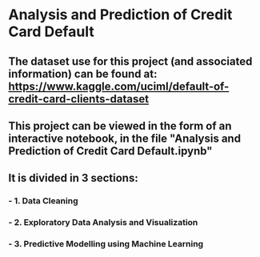 # Analysis and Prediction of Credit Card Default
## The dataset use for this project (and associated information) can be found at: https://www.kaggle.com/uciml/default-of-credit-card-clients-dataset
## This project can be viewed in the form of an interactive notebook, in the file "Analysis and Prediction of Credit Card Default.ipynb"
## It is divided in 3 sections:
### - 1. Data Cleaning
### - 2. Exploratory Data Analysis and Visualization
### - 3. Predictive Modelling using Machine Learning

